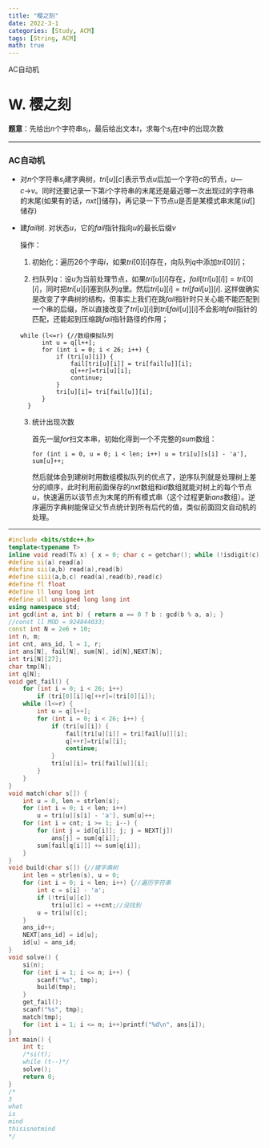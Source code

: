 ```yaml
---
title: "樱之刻"
date: 2022-3-1
categories: [Study, ACM]
tags: [String, ACM]
math: true
---
```


AC自动机

<!-- more -->

# W. 樱之刻

**题意**：先给出$n$个字符串$s_i$，最后给出文本$t$，求每个$s_i$在$t$中的出现次数

***

### AC自动机

* 对$n$个字符串$s_i$建字典树，$tri[u][c]$表示节点$u$后加一个字符$c$的节点，$u$—$c$→$v$。同时还要记录一下第$i$个字符串的末尾还是最近哪一次出现过的字符串的末尾(如果有的话，$nxt[]$储存)，再记录一下节点u是否是某模式串末尾($id[]$储存)

* 建$fail$树. 对状态$u$，它的$fail$指针指向$u$的最长后缀$v$

  操作：

  1. 初始化：遍历$26$个字母$i$，如果$tri[0][i]$存在，向队列$q$中添加$tri[0][i]$；

  2. 扫队列$q$：设$u$为当前处理节点，如果$tri[u][i]$存在，$fail[tri[u][i]]=tri[0][i]$，同时把$tri[u][i]$塞到队列$q$里。然后$tri[u][i]=tri[fail[u]][i]$. 这样做确实是改变了字典树的结构，但事实上我们在跳$fail$指针时只关心能不能匹配到一个串的后缀，所以直接改变了$tri[u][i]$到$tri[fail[u]][i]$不会影响$fail$指针的匹配，还能起到压缩跳$fail$指针路径的作用；

  ```
  while (l<=r) {//数组模拟队列
  		int u = q[l++];
  		for (int i = 0; i < 26; i++) {
  			if (tri[u][i]) {
  				fail[tri[u][i]] = tri[fail[u]][i];
  				q[++r]=tri[u][i];
  				continue;
  			}
  			tri[u][i]= tri[fail[u]][i];
  		}
  	}
  ```

  3. 统计出现次数

     首先一层$for$扫文本串，初始化得到一个不完整的$sum$数组：

     ```
     for (int i = 0, u = 0; i < len; i++) u = tri[u][s[i] - 'a'], sum[u]++;
     ```

     然后就体会到建树时用数组模拟队列的优点了，逆序队列就是处理树上差分的顺序，此时利用前面保存的$nxt$数组和$id$数组就能对树上的每个节点$u$，快速遍历以该节点为末尾的所有模式串（这个过程更新$ans$数组）。逆序遍历字典树能保证父节点统计到所有后代的值，类似前面回文自动机的处理。

***

```c++
#include <bits/stdc++.h>
template<typename T>
inline void read(T& x) { x = 0; char c = getchar(); while (!isdigit(c))c = getchar(); while (isdigit(c)) { x = x * 10 + c - '0'; c = getchar(); } }
#define si(a) read(a)
#define sii(a,b) read(a),read(b)
#define siii(a,b,c) read(a),read(b),read(c)
#define fl float
#define ll long long int
#define ull unsigned long long int
using namespace std;
int gcd(int a, int b) { return a == 0 ? b : gcd(b % a, a); }
//const ll MOD = 924844033;
const int N = 2e6 + 10;
int n, m;
int cnt, ans_id, l = 1, r;
int ans[N], fail[N], sum[N], id[N],NEXT[N];
int tri[N][27];
char tmp[N];
int q[N];
void get_fail() {
	for (int i = 0; i < 26; i++)
		if (tri[0][i])q[++r]=(tri[0][i]);
	while (l<=r) {
		int u = q[l++];
		for (int i = 0; i < 26; i++) {
			if (tri[u][i]) {
				fail[tri[u][i]] = tri[fail[u]][i];
				q[++r]=tri[u][i];
				continue;
			}
			tri[u][i]= tri[fail[u]][i];
		}
	}
}
void match(char s[]) {
	int u = 0, len = strlen(s);
	for (int i = 0; i < len; i++) 
		u = tri[u][s[i] - 'a'], sum[u]++;
	for (int i = cnt; i >= 1; i--) {
		for (int j = id[q[i]]; j; j = NEXT[j])
			ans[j] = sum[q[i]];
		sum[fail[q[i]]] += sum[q[i]];
	}
}
void build(char s[]) {//建字典树
	int len = strlen(s), u = 0;
	for (int i = 0; i < len; i++) {//遍历字符串
		int c = s[i] - 'a';
		if (!tri[u][c]) 
			tri[u][c] = ++cnt;//没找到
		u = tri[u][c];
	}
	ans_id++;
	NEXT[ans_id] = id[u];
	id[u] = ans_id;
}
void solve() {
	si(n);
	for (int i = 1; i <= n; i++) {
		scanf("%s", tmp);
		build(tmp);
	}
	get_fail();
	scanf("%s", tmp);
	match(tmp);
	for (int i = 1; i <= n; i++)printf("%d\n", ans[i]);
}
int main() {
	int t;
	/*si(t);
	while (t--)*/
	solve();
	return 0;
}
/*
3
what
is
mind
thisisnotmind
*/
```

